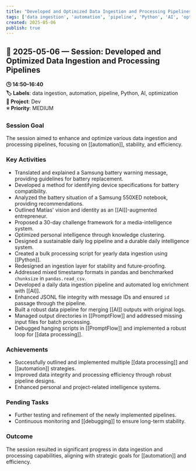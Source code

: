```yaml
---
title: "Developed and Optimized Data Ingestion and Processing Pipelines"
tags: ['data ingestion', 'automation', 'pipeline', 'Python', 'AI', 'optimization']
created: 2025-05-06
publish: true
---
```


## 📅 2025-05-06 — Session: Developed and Optimized Data Ingestion and Processing Pipelines

**🕒 14:50–16:40**  
**🏷️ Labels**: data ingestion, automation, pipeline, Python, AI, optimization  
**📂 Project**: Dev  
**⭐ Priority**: MEDIUM  


### Session Goal
The session aimed to enhance and optimize various data ingestion and processing pipelines, focusing on [[automation]], stability, and efficiency.

### Key Activities
- Translated and explained a Samsung battery warning message, providing guidelines for battery replacement.
- Developed a method for identifying device specifications for battery compatibility.
- Analyzed the battery situation of a Samsung 550XED notebook, providing recommendations.
- Outlined Matías' vision and identity as an [[AI]]-augmented entrepreneur.
- Proposed a 30-day challenge framework for a media-intelligence system.
- Optimized personal intelligence through knowledge clustering.
- Designed a sustainable daily log pipeline and a durable daily intelligence system.
- Created a bulk processing script for yearly data ingestion using [[Python]].
- Redesigned an ingestion layer for stability and future-proofing.
- Addressed mixed timestamp formats in pandas and benchmarked `chunksize` in `pandas.read_csv`.
- Developed a daily data ingestion pipeline and automated log enrichment with [[AI]].
- Enhanced JSONL file integrity with message IDs and ensured `id` passage through the pipeline.
- Built a robust data pipeline for merging [[AI]] outputs with original logs.
- Managed output directories in [[PromptFlow]] and addressed missing input files for batch processing.
- Debugged hanging scripts in [[PromptFlow]] and implemented a robust loop for [[data processing]].

### Achievements
- Successfully outlined and implemented multiple [[data processing]] and [[automation]] strategies.
- Improved data integrity and processing efficiency through robust pipeline designs.
- Enhanced personal and project-related intelligence systems.

### Pending Tasks
- Further testing and refinement of the newly implemented pipelines.
- Continuous monitoring and [[debugging]] to ensure long-term stability.

### Outcome
The session resulted in significant progress in data ingestion and processing capabilities, aligning with strategic goals for [[automation]] and efficiency.
